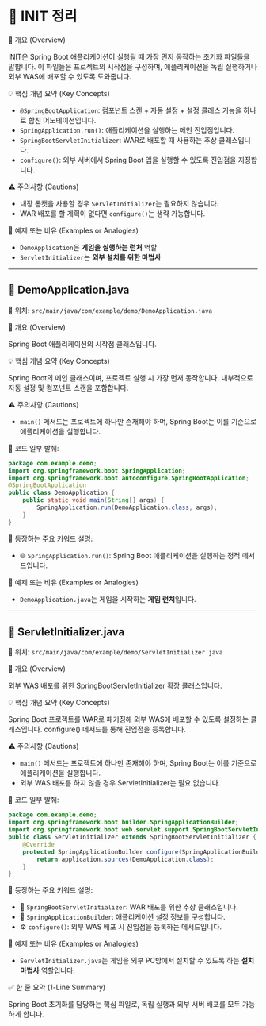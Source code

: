 # 🔧 INIT 정리

📌 개요 (Overview)

INIT은 Spring Boot 애플리케이션이 실행될 때 가장 먼저 동작하는 초기화 파일들을 말합니다. 이 파일들은 프로젝트의 시작점을 구성하며, 애플리케이션을 독립 실행하거나 외부 WAS에 배포할 수 있도록 도와줍니다.

💡 핵심 개념 요약 (Key Concepts)

- `@SpringBootApplication`: 컴포넌트 스캔 + 자동 설정 + 설정 클래스 기능을 하나로 합친 어노테이션입니다.
- `SpringApplication.run()`: 애플리케이션을 실행하는 메인 진입점입니다.
- `SpringBootServletInitializer`: WAR로 배포할 때 사용하는 추상 클래스입니다.
- `configure()`: 외부 서버에서 Spring Boot 앱을 실행할 수 있도록 진입점을 지정합니다.

⚠ 주의사항 (Cautions)

- 내장 톰캣을 사용할 경우 `ServletInitializer`는 필요하지 않습니다.
- WAR 배포를 할 계획이 없다면 `configure()`는 생략 가능합니다.

🧪 예제 또는 비유 (Examples or Analogies)

- `DemoApplication`은 **게임을 실행하는 런처** 역할
- `ServletInitializer`는 **외부 설치를 위한 마법사**


---

## 📄 DemoApplication.java

📂 위치: `src/main/java/com/example/demo/DemoApplication.java`

📌 개요 (Overview)

Spring Boot 애플리케이션의 시작점 클래스입니다.

💡 핵심 개념 요약 (Key Concepts)

Spring Boot의 메인 클래스이며, 프로젝트 실행 시 가장 먼저 동작합니다. 내부적으로 자동 설정 및 컴포넌트 스캔을 포함합니다.

⚠ 주의사항 (Cautions)

- `main()` 메서드는 프로젝트에 하나만 존재해야 하며, Spring Boot는 이를 기준으로 애플리케이션을 실행합니다.


🧩 코드 일부 발췌:
```java
package com.example.demo;
import org.springframework.boot.SpringApplication;
import org.springframework.boot.autoconfigure.SpringBootApplication;
@SpringBootApplication
public class DemoApplication {
	public static void main(String[] args) {
		SpringApplication.run(DemoApplication.class, args);
	}
}
```

🧠 등장하는 주요 키워드 설명:

- 🌐 `SpringApplication.run()`: Spring Boot 애플리케이션을 실행하는 정적 메서드입니다.


🧪 예제 또는 비유 (Examples or Analogies)

- `DemoApplication.java`는 게임을 시작하는 **게임 런처**입니다.


---

## 📄 ServletInitializer.java

📂 위치: `src/main/java/com/example/demo/ServletInitializer.java`

📌 개요 (Overview)

외부 WAS 배포를 위한 SpringBootServletInitializer 확장 클래스입니다.

💡 핵심 개념 요약 (Key Concepts)

Spring Boot 프로젝트를 WAR로 패키징해 외부 WAS에 배포할 수 있도록 설정하는 클래스입니다. configure() 메서드를 통해 진입점을 등록합니다.

⚠ 주의사항 (Cautions)

- `main()` 메서드는 프로젝트에 하나만 존재해야 하며, Spring Boot는 이를 기준으로 애플리케이션을 실행합니다.
- 외부 WAS 배포를 하지 않을 경우 ServletInitializer는 필요 없습니다.

🧩 코드 일부 발췌:
```java
package com.example.demo;
import org.springframework.boot.builder.SpringApplicationBuilder;
import org.springframework.boot.web.servlet.support.SpringBootServletInitializer;
public class ServletInitializer extends SpringBootServletInitializer {
	@Override
	protected SpringApplicationBuilder configure(SpringApplicationBuilder application) {
		return application.sources(DemoApplication.class);
	}
}
```

🧠 등장하는 주요 키워드 설명:

- 🧱 `SpringBootServletInitializer`: WAR 배포를 위한 추상 클래스입니다.
- 🧰 `SpringApplicationBuilder`: 애플리케이션 설정 정보를 구성합니다.
- ⚙ `configure()`: 외부 WAS 배포 시 진입점을 등록하는 메서드입니다.


🧪 예제 또는 비유 (Examples or Analogies)

- `ServletInitializer.java`는 게임을 외부 PC방에서 설치할 수 있도록 하는 **설치 마법사** 역할입니다.


✅ 한 줄 요약 (1-Line Summary)

Spring Boot 초기화를 담당하는 핵심 파일로, 독립 실행과 외부 서버 배포를 모두 가능하게 합니다.
